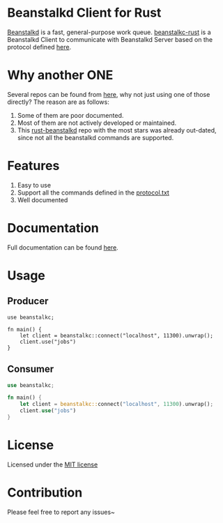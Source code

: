 Beanstalkd Client for Rust
=========================

[Beanstalkd](https://github.com/beanstalkd/beanstalkd) is a fast, general-purpose work queue. [beanstalkc-rust](https://github.com/iFaceless/beanstalkc-rust) is a Beanstalkd Client to communicate with Beanstalkd Server based on the protocol defined [here](./protocol.md).

# Why another ONE

Several repos can be found from [here](https://github.com/search?q=beanstalkd+rust), why not just using one of those directly? The reason are as follows:
1. Some of them are poor documented.
1. Most of them are not actively developed or maintained.
1. This [rust-beanstalkd](https://github.com/schickling/rust-beanstalkd) repo with the most stars was already out-dated, since not all the beanstalkd commands are supported.

# Features

1. Easy to use
1. Support all the commands defined in the [protocol.txt](https://github.com/beanstalkd/beanstalkd/blob/master/doc/protocol.txt)
1. Well documented

# Documentation

Full documentation can be found [here]().

# Usage
## Producer
```
use beanstalkc;

fn main() {
    let client = beanstalkc::connect("localhost", 11300).unwrap();
    client.use("jobs")
}
```

## Consumer

```rust
use beanstalkc;

fn main() {
    let client = beanstalkc::connect("localhost", 11300).unwrap();
    client.use("jobs")
}
```

# License

Licensed under the [MIT license](./LICENSE)

# Contribution

Please feel free to report any issues~
